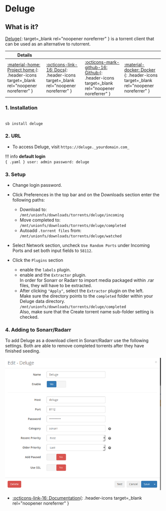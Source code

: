 # Deluge

## What is it?

[Deluge](https://deluge-torrent.org/){: target=_blank rel="noopener noreferrer" } is a torrent client that can be used as an alternative to rutorrent.

| Details     |             |             |             |
|-------------|-------------|-------------|-------------|
| [:material-home: Project home ](https://deluge-torrent.org/){: .header-icons target=_blank rel="noopener noreferrer" } | [:octicons-link-16: Docs](https://dev.deluge-torrent.org/wiki/UserGuide){: .header-icons target=_blank rel="noopener noreferrer" } | [:octicons-mark-github-16: Github:](https://git.deluge-torrent.org/deluge){: .header-icons target=_blank rel="noopener noreferrer" } | [:material-docker: Docker ](https://registry.hub.docker.com/r/linuxserver/deluge){: .header-icons target=_blank rel="noopener noreferrer" }|

### 1. Installation

``` { .shell }

sb install deluge

```

### 2. URL

- To access Deluge, visit `https://deluge._yourdomain.com_`

!!! info
    **default login** <br />
    ``` { .yaml }
        user: admin
    password: deluge
    ```
### 3. Setup

- Change login password.

- Click Preferences in the top bar and on the Downloads section enter the following paths: <br />
    - Download to: <br />
    `/mnt/unionfs/downloads/torrents/deluge/incoming`
    - Move completed to: <br />
    `/mnt/unionfs/downloads/torrents/deluge/completed`
    - Autoadd `.torrent files` from: <br />
    `/mnt/unionfs/downloads/torrents/deluge/watched`

- Select Network section, uncheck `Use Random Ports` under Incoming Ports and set both input fields to `58112`.

- Click the `Plugins` section
    - enable the `labels` plugin.
    - enable and the `Extractor` plugin. <br />
      In order for Sonarr or Radarr to import media packaged within .rar files, they will have to be extracted.
    - After clicking `"Apply"`, select the `Extractor`  plugin on the left. <br />
      Make sure the directory points to the `completed` folder within your Deluge data directory.  <br />
      `/mnt/unionfs/downloads/torrents/deluge/completed` <br />
      Also, make sure that the Create torrent name sub-folder setting is checked.

### 4. Adding to Sonarr/Radarr

To add Deluge as a download client in Sonarr/Radarr use the following settings. Both are able to remove completed torrents after they have finished seeding.

  ![](../images/community/deluge_add_to_arr.png)

- [:octicons-link-16: Documentation](https://dev.deluge-torrent.org/wiki/UserGuide){: .header-icons target=_blank rel="noopener noreferrer" }

